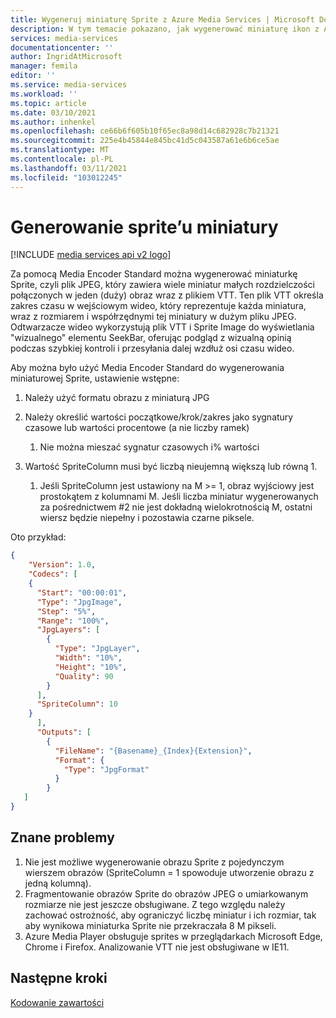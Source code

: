 ```yaml
---
title: Wygeneruj miniaturę Sprite z Azure Media Services | Microsoft Docs
description: W tym temacie pokazano, jak wygenerować miniaturę ikon z Azure Media Services.
services: media-services
documentationcenter: ''
author: IngridAtMicrosoft
manager: femila
editor: ''
ms.service: media-services
ms.workload: ''
ms.topic: article
ms.date: 03/10/2021
ms.author: inhenkel
ms.openlocfilehash: ce66b6f605b10f65ec8a98d14c682928c7b21321
ms.sourcegitcommit: 225e4b45844e845bc41d5c043587a61e6b6ce5ae
ms.translationtype: MT
ms.contentlocale: pl-PL
ms.lasthandoff: 03/11/2021
ms.locfileid: "103012245"
---
```

# <a name="generate-a-thumbnail-sprite"></a>Generowanie sprite’u miniatury

[!INCLUDE [media services api v2 logo](./includes/v2-hr.md)]

Za pomocą Media Encoder Standard można wygenerować miniaturkę Sprite, czyli plik JPEG, który zawiera wiele miniatur małych rozdzielczości połączonych w jeden (duży) obraz wraz z plikiem VTT. Ten plik VTT określa zakres czasu w wejściowym wideo, który reprezentuje każda miniatura, wraz z rozmiarem i współrzędnymi tej miniatury w dużym pliku JPEG. Odtwarzacze wideo wykorzystują plik VTT i Sprite Image do wyświetlania "wizualnego" elementu SeekBar, oferując podgląd z wizualną opinią podczas szybkiej kontroli i przesyłania dalej wzdłuż osi czasu wideo.

Aby można było użyć Media Encoder Standard do wygenerowania miniaturowej Sprite, ustawienie wstępne:

1. Należy użyć formatu obrazu z miniaturą JPG
2. Należy określić wartości początkowe/krok/zakres jako sygnatury czasowe lub wartości procentowe (a nie liczby ramek) 
    
    1. Nie można mieszać sygnatur czasowych i% wartości

3. Wartość SpriteColumn musi być liczbą nieujemną większą lub równą 1.

    1. Jeśli SpriteColumn jest ustawiony na M >= 1, obraz wyjściowy jest prostokątem z kolumnami M. Jeśli liczba miniatur wygenerowanych za pośrednictwem #2 nie jest dokładną wielokrotnością M, ostatni wiersz będzie niepełny i pozostawia czarne piksele.  

Oto przykład:

```json
{
    "Version": 1.0,
    "Codecs": [
    {
      "Start": "00:00:01",
      "Type": "JpgImage",
      "Step": "5%",
      "Range": "100%",
      "JpgLayers": [
        {
          "Type": "JpgLayer",
          "Width": "10%",
          "Height": "10%",
          "Quality": 90
        }
      ],
      "SpriteColumn": 10
    }
      ],
      "Outputs": [
        {
          "FileName": "{Basename}_{Index}{Extension}",
          "Format": {
            "Type": "JpgFormat"
          }
        }
   ]
}
```

## <a name="known-issues"></a>Znane problemy

1.  Nie jest możliwe wygenerowanie obrazu Sprite z pojedynczym wierszem obrazów (SpriteColumn = 1 spowoduje utworzenie obrazu z jedną kolumną).
2.  Fragmentowanie obrazów Sprite do obrazów JPEG o umiarkowanym rozmiarze nie jest jeszcze obsługiwane. Z tego względu należy zachować ostrożność, aby ograniczyć liczbę miniatur i ich rozmiar, tak aby wynikowa miniaturka Sprite nie przekraczała 8 M pikseli.
3.  Azure Media Player obsługuje sprites w przeglądarkach Microsoft Edge, Chrome i Firefox. Analizowanie VTT nie jest obsługiwane w IE11.

## <a name="next-steps"></a>Następne kroki

[Kodowanie zawartości](media-services-encode-asset.md)
